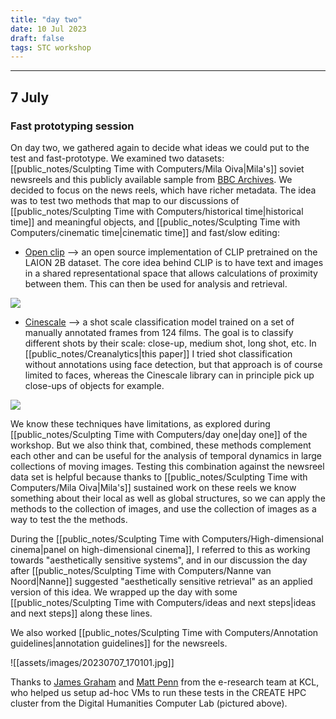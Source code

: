 ```yaml
---
title: "day two"
date: 10 Jul 2023
draft: false
tags: STC workshop
---
```

---

## 7 July

### Fast prototyping session
On day two, we gathered again to decide what ideas we could put to the test and fast-prototype. We examined two datasets: [[public_notes/Sculpting Time with Computers/Mila Oiva|Mila's]] soviet newsreels and this publicly available sample from [BBC Archives](https://archive-downloader.bbcrewind.co.uk/). We decided to focus on the news reels, which have richer metadata. The idea was to test two methods that map to our discussions of [[public_notes/Sculpting Time with Computers/historical time|historical time]] and meaningful objects, and [[public_notes/Sculpting Time with Computers/cinematic time|cinematic time]] and fast/slow editing:

- [Open clip](https://github.com/mlfoundations/open_clip) --> an open source implementation of CLIP pretrained on the LAION 2B dataset. The core idea behind CLIP is to have text and images in a shared representational space that allows calculations of proximity between them. This can then be used for analysis and retrieval.

![](https://raw.githubusercontent.com/mlfoundations/open_clip/main/docs/CLIP.png)


- [Cinescale](https://cinescale.github.io/) --> a shot scale classification model trained on a set of manually annotated frames from 124 films. The goal is to classify different shots by their scale: close-up, medium shot, long shot, etc. In [[public_notes/Creanalytics|this paper]] I tried shot classification without annotations using face detection, but that approach is of course limited to faces, whereas the Cinescale library can in principle pick up close-ups of objects for example.

![](https://cinescale.github.io/img/shottype.jpg)


We know these techniques have limitations, as explored during [[public_notes/Sculpting Time with Computers/day one|day one]] of the workshop. But we also think that, combined, these methods complement each other and can be useful for the analysis of temporal dynamics in large collections of moving images. Testing this combination against the newsreel data set is helpful because thanks to [[public_notes/Sculpting Time with Computers/Mila Oiva|Mila's]] sustained work on these reels we know something about their local as well as global structures, so we can apply the methods to the collection of images, and use the collection of images as a way to test the the methods.

During the [[public_notes/Sculpting Time with Computers/High-dimensional cinema|panel on high-dimensional cinema]], I referred to this as working towards "aesthetically sensitive systems", and in our discussion the day after [[public_notes/Sculpting Time with Computers/Nanne van Noord|Nanne]] suggested "aesthetically sensitive retrieval" as an applied version of this idea. We wrapped up the day with some [[public_notes/Sculpting Time with Computers/ideas and next steps|ideas and next steps]] along these lines.

We also worked [[public_notes/Sculpting Time with Computers/Annotation guidelines|annotation guidelines]] for the newsreels.

![[assets/images/20230707_170101.jpg]]

Thanks to [James Graham](https://www.kcl.ac.uk/people/james-graham) and [Matt Penn](https://www.kcl.ac.uk/people/matt-penn) from the e-research team at KCL, who helped us setup ad-hoc VMs to  run these tests in the CREATE HPC cluster from the Digital Humanities Computer Lab (pictured above).


